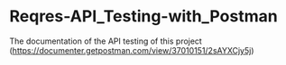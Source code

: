 # Reqres-API_Testing-with_Postman
The documentation of the API testing of this project (https://documenter.getpostman.com/view/37010151/2sAYXCjy5j)
